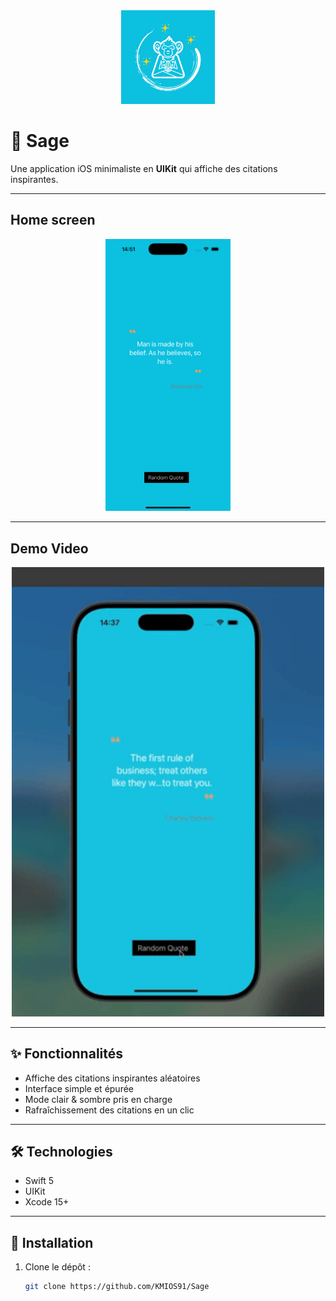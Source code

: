 <div align="center">
<img src="Screenshots/logo.png" alt="logo" width="150">
</div>

# 🌿 Sage

Une application iOS minimaliste en **UIKit** qui affiche des citations inspirantes.
    
---   
    
## Home screen

<p align="center">
<img src="Screenshots/picture.png" width="200" alt="Home" >
</p>


---

## Demo Video

<div align="center">
<img src="Screenshots/gif_1.gif" alt="" width="500">
</div>

---

## ✨ Fonctionnalités
- Affiche des citations inspirantes aléatoires
- Interface simple et épurée
- Mode clair & sombre pris en charge
- Rafraîchissement des citations en un clic

---

## 🛠️ Technologies
- Swift 5
- UIKit
- Xcode 15+

---

## 🚀 Installation
1. Clone le dépôt :
   ```bash
   git clone https://github.com/KMIOS91/Sage

